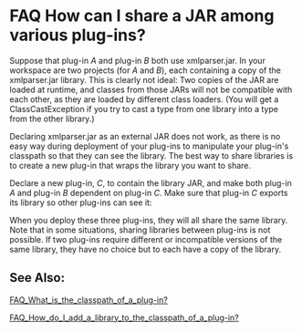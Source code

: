 

FAQ How can I share a JAR among various plug-ins?
=================================================

Suppose that plug-in _A_ and plug-in _B_ both use xmlparser.jar. In your workspace are two projects (for _A_ and _B_), each containing a copy of the xmlparser.jar library. This is clearly not ideal: Two copies of the JAR are loaded at runtime, and classes from those JARs will not be compatible with each other, as they are loaded by different class loaders. (You will get a ClassCastException if you try to cast a type from one library into a type from the other library.)

  

Declaring xmlparser.jar as an external JAR does not work, as there is no easy way during deployment of your plug-ins to manipulate your plug-in's classpath so that they can see the library. The best way to share libraries is to create a new plug-in that wraps the library you want to share.

  

Declare a new plug-in, _C_, to contain the library JAR, and make both plug-in _A_ and plug-in _B_ dependent on plug-in _C_. Make sure that plug-in _C_ exports its library so other plug-ins can see it:

   <runtime>
      <library name="xmlParserAPIs.jar">
         <export name="*"/>
      </library>
   </runtime>

  

When you deploy these three plug-ins, they will all share the same library. Note that in some situations, sharing libraries between plug-ins is not possible. If two plug-ins require different or incompatible versions of the same library, they have no choice but to each have a copy of the library.

  

  

  

See Also:
---------

[FAQ\_What\_is\_the\_classpath\_of\_a_plug-in?](./FAQ_What_is_the_classpath_of_a_plug-in.md "FAQ What is the classpath of a plug-in?")

  
[FAQ\_How\_do\_I\_add\_a\_library\_to\_the\_classpath\_of\_a\_plug-in?](./FAQ_How_do_I_add_a_library_to_the_classpath_of_a_plug-in.md "FAQ How do I add a library to the classpath of a plug-in?")

